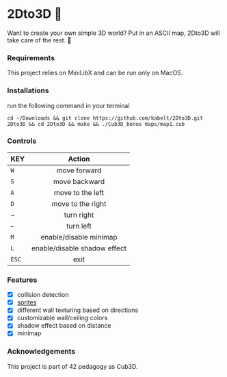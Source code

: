 # 2Dto3D :milky_way:
Want to create your own simple 3D world?
Put in an ASCII map, 2Dto3D will take care of the rest. :metal:
### Requirements
This project relies on MiniLibX and can be run only on MacOS.
### Installations
run the following command in your terminal
```shell
cd ~/Downloads && git clone https://github.com/kabelt/2Dto3D.git 2Dto3D && cd 2Dto3D && make && ./Cub3D_bonus maps/map1.cub
```
### Controls
| KEY           | Action        |
| ------------- |:-------------:|
| `W`           | move forward  |
| `S`           | move backward |
| `A`           | move to the left     |
| `D`           | move to the right    |
| `→`           | turn right    |
| `←`           | turn left     |
| `M`           | enable/disable minimap|
| `L`           | enable/disable shadow effect|
| `ESC`         | exit      |
### Features
- [x] collision detection
- [x] [sprites](https://en.wikipedia.org/wiki/Sprite_(computer_graphics))
- [x] different wall texturing based on directions
- [x] customizable wall/ceiling colors
- [x] shadow effect based on distance
- [x] minimap
### Acknowledgements
This project is part of 42 pedagogy as Cub3D.
